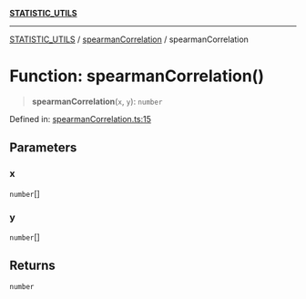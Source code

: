[**STATISTIC_UTILS**](../../README.md)

***

[STATISTIC_UTILS](../../README.md) / [spearmanCorrelation](../README.md) / spearmanCorrelation

# Function: spearmanCorrelation()

> **spearmanCorrelation**(`x`, `y`): `number`

Defined in: [spearmanCorrelation.ts:15](https://github.com/dailker/everyutil/blob/9768d00ced16ec8f4705df34c2fe47f2b1b47121/src/statistic/spearmanCorrelation.ts#L15)

## Parameters

### x

`number`[]

### y

`number`[]

## Returns

`number`
